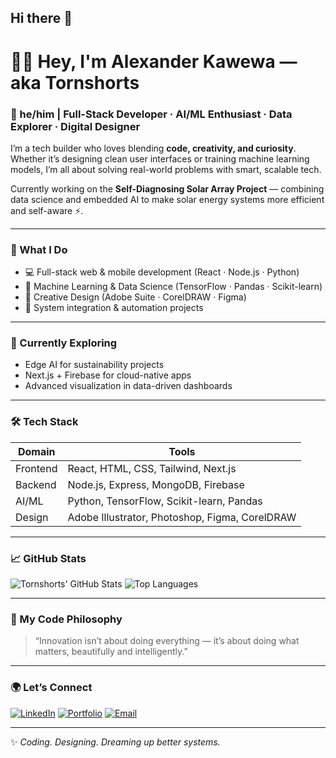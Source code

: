 ## Hi there 👋

# 👋🏾 Hey, I'm Alexander Kawewa — aka Tornshorts

### 🧠 he/him | Full-Stack Developer · AI/ML Enthusiast · Data Explorer · Digital Designer  

I’m a tech builder who loves blending **code, creativity, and curiosity**. Whether it’s designing clean user interfaces or training machine learning models, I’m all about solving real-world problems with smart, scalable tech.

Currently working on the **Self-Diagnosing Solar Array Project** — combining data science and embedded AI to make solar energy systems more efficient and self-aware ⚡.

---

### 🧩 What I Do
- 💻 Full-stack web & mobile development (React · Node.js · Python)
- 🧠 Machine Learning & Data Science (TensorFlow · Pandas · Scikit-learn)
- 🎨 Creative Design (Adobe Suite · CorelDRAW · Figma)
- 🔧 System integration & automation projects

---

### 🚀 Currently Exploring
- Edge AI for sustainability projects  
- Next.js + Firebase for cloud-native apps  
- Advanced visualization in data-driven dashboards  

---

### 🛠️ Tech Stack
| Domain | Tools |
|--------|--------|
| Frontend | React, HTML, CSS, Tailwind, Next.js |
| Backend | Node.js, Express, MongoDB, Firebase |
| AI/ML | Python, TensorFlow, Scikit-learn, Pandas |
| Design | Adobe Illustrator, Photoshop, Figma, CorelDRAW |

---

### 📈 GitHub Stats
![Tornshorts' GitHub Stats](https://github-readme-stats.vercel.app/api?username=Tornshorts&show_icons=true&theme=radical)
![Top Languages](https://github-readme-stats.vercel.app/api/top-langs/?username=Tornshorts&layout=compact&theme=radical)

---

### 🎯 My Code Philosophy
> “Innovation isn’t about doing everything — it’s about doing what matters, beautifully and intelligently.”

---

### 🌍 Let’s Connect
[![LinkedIn](https://img.shields.io/badge/LinkedIn-0077B5?style=for-the-badge&logo=linkedin&logoColor=white)](www.linkedin.com/in/alexander-kawewa-763a642a5)
[![Portfolio](https://img.shields.io/badge/Portfolio-000?style=for-the-badge&logo=About.me&logoColor=white)](https://alex-portfolio-pyqk.onrender.com/)
[![Email](https://img.shields.io/badge/Email-Contact_Me-ff9800?style=for-the-badge&logo=gmail&logoColor=white)](mailto:your.kawewaalex@gmail.com)

---

✨ *Coding. Designing. Dreaming up better systems.*  
